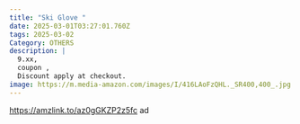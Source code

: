 ```yaml
---
title: "Ski Glove "
date: 2025-03-01T03:27:01.760Z
tags: 2025-03-02
Category: OTHERS
description: |
  9.xx,
  coupon ,
  Discount apply at checkout.
image: https://m.media-amazon.com/images/I/416LAoFzQHL._SR400,400_.jpg
---
```

https://amzlink.to/az0gGKZP2z5fc   ad
